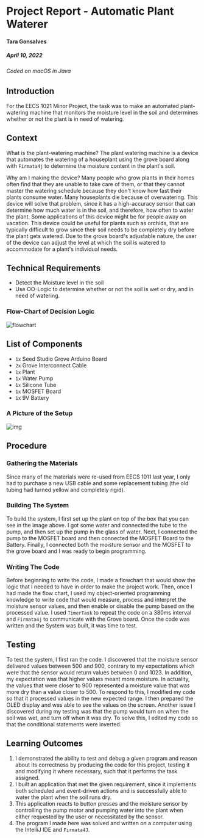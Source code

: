 # Project Report - Automatic Plant Waterer
#### Tara Gonsalves
##### April 10, 2022
###### Coded on macOS in Java

## Introduction
For the EECS 1021 Minor Project, the task was to make an automated plant-watering machine that monitors the moisture level in the soil and determines whether or not the plant is in need of watering. 


## Context
What is the plant-watering machine? The plant watering machine is a device that automates the watering of a houseplant using the grove board along with ``Firmata4j`` to determine the moisture content in the plant's soil. 

Why am I making the device? Many people who grow plants in their homes often find that they are unable to take care of them, or that they cannot master the watering schedule because they don't know how fast their plants consume water. Many houseplants die because of overwatering. This device will solve that problem, since it has a high-accuracy sensor that can determine how much water is in the soil, and therefore, how often to water the plant. Some applications of this device might be for people away on vacation. This device could be useful for plants such as orchids, that are typically difficult to grow since their soil needs to be completely dry before the plant gets watered. Due to the grove board's adjustable nature, the user of the device can adjust the level at which the soil is watered to accommodate for a plant's individual needs.

## Technical Requirements
- Detect the Moisture level in the soil
- Use OO-Logic to determine whether or not the soil is wet or dry, and in need of watering. 


### Flow-Chart of Decision Logic
![flowchart](/assets/Flowchart.svg)

## List of Components
- ``1x`` Seed Studio Grove Arduino Board
- ``2x`` Grove Interconnect Cable
- ``1x`` Plant
- ``1x`` Water Pump
- ``1x`` Silicone Tube
- ``1x`` MOSFET Board
- ``1x`` 9V Battery

### A Picture of the Setup
![img](/assets/IMG_6209.jpeg)


## Procedure

### Gathering the Materials
Since many of the materials were re-used from EECS 1011 last year, I only had to purchase a new USB cable and some replacement tubing (the old tubing had turned yellow and completely rigid). 

### Building The System
To build the system, I first set up the plant on top of the box that you can see in the image above. I got some water and connected the tube to the pump, and then set up the pump in the glass of water. Next, I connected the pump to the MOSFET board and then connected the MOSFET Board to the Battery. Finally, I connected both the moisture sensor and the MOSFET to the grove board and I was ready to begin programming.

### Writing The Code
Before beginning to write the code, I made a flowchart that would show the logic that I needed to have in order to make the project work. Then, once I had made the flow chart, I used my object-oriented programming knowledge to write code that would measure, process and interpret the moisture sensor values, and then enable or disable the pump based on the processed value. I used ``TimerTask`` to repeat the code on a 380ms interval and ``Firmata4j`` to communicate with the Grove board. Once the code was written and the System was built, it was time to test.

## Testing
To test the system, I first ran the code. I discovered that the moisture sensor delivered values between 500 and 900, contrary to my expectations which were that the sensor would return values between 0 and 1023. In addition, my expectation was that higher values meant more moisture. In actuality, the values that were closer to 900 represented a moisture value that was more dry than a value closer to 500. To respond to this, I modified my code so that it processed values in the new expected range. I then prepared the OLED display and was able to see the values on the screen. Another issue I discovered during my testing was that the pump would turn on when the soil was wet, and turn off when it was dry. To solve this, I edited my code so that the conditional statements were inverted. 

## Learning Outcomes
1. I demonstrated the ability to test and debug a given program and reason about its correctness by producing the code for this project, testing it and modifying it where necessary, such that it performs the task assigned.
2. I built an application that met the given requirement, since it implements both scheduled and event-driven actions and is successfully able to water the plant when the soil runs dry.
3. This application reacts to button presses and the moisture sensor by controlling the pump motor and pumping water into the plant when either requested by the user or necessitated by the sensor.
4. The program I made here was solved and written on a computer using the IntelliJ IDE and ``Firmata4J``.


